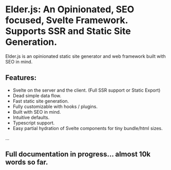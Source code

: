 # Elder.js: An Opinionated, SEO focused, Svelte Framework. Supports SSR and Static Site Generation.

Elder.js is an opinionated static site generator and web framework built with SEO in mind.

## Features:
* Svelte on the server and the client. (Full SSR support or Static Export)
* Dead simple data flow.
* Fast static site generation.
* Fully customizable with hooks / plugins.
* Built with SEO in mind.
* Intuitive defaults.
* Typescript support.
* Easy partial hydration of Svelte components for tiny bundle/html sizes.


...


## Full documentation in progress... almost 10k words so far.